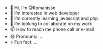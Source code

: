 - 👋 Hi, I’m @Romanisse
- 👀 I’m interested in web developer 
- 🌱 I’m currently learning javascript and php
- 💞️ I’m looking to collaborate on my work
- 📫 How to reach me phone call or e-mail
- 😄 Pronouns: ...
- ⚡ Fun fact: ...

<!---
Romanisse/Romanisse is a ✨ special ✨ repository because its `README.md` (this file) appears on your GitHub profile.
You can click the Preview link to take a look at your changes.
--->
